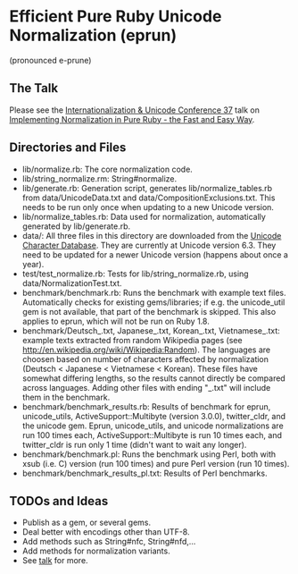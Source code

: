 Efficient Pure Ruby Unicode Normalization (eprun)
=================================================

(pronounced e-prune)

The Talk
--------

Please see the
[Internationalization & Unicode Conference 37](http://www.unicodeconference.org/)
talk on
[Implementing Normalization in Pure Ruby - the Fast and Easy Way](http://www.sw.it.aoyama.ac.jp/2013/pub/RubyNorm/).

Directories and Files
---------------------

*   lib/normalize.rb: The core normalization code.
*   lib/string_normalize.rm: String#normalize.
*   lib/generate.rb: Generation script, generates lib/normalize_tables.rb
    from data/UnicodeData.txt and data/CompositionExclusions.txt.
    This needs to be run only once when updating to a new Unicode version.
*   lib/normalize_tables.rb: Data used for normalization,
    automatically generated by lib/generate.rb.
*   data/: All three files in this directory are downloaded from the
    [Unicode Character Database](http://www.unicode.org/Public/UCD/latest/ucd/).
    They are currently at Unicode version 6.3. They need to be updated for
    a newer Unicode version (happens about once a year).
*   test/test_normalize.rb: Tests for lib/string_normalize.rb,
    using data/NormalizationTest.txt.
*   benchmark/benchmark.rb: Runs the benchmark with example text files.
    Automatically checks for existing gems/libraries; if e.g. the unicode_util
    gem is not available, that part of the benchmark is skipped.
    This also applies to eprun, which will not be run on Ruby 1.8.
*   benchmark/Deutsch_.txt, Japanese_.txt, Korean_.txt, Vietnamese_.txt:
    example texts extracted from random Wikipedia pages
    (see http://en.wikipedia.org/wiki/Wikipedia:Random).
    The languages are choosen based on number of characters affected
    by normalization (Deutsch < Japanese < Vietnamese < Korean).
    These files have somewhat differing lengths,
    so the results cannot directly be compared across languages.
    Adding other files with ending "_.txt" will include them in
    the benchmark.
*   benchmark/benchmark_results.rb:
    Results of benchmark for eprun, unicode_utils,
    ActiveSupport::Multibyte (version 3.0.0), twitter_cldr, and the unicode gem.
    Eprun, unicode_utils, and unicode normalizations are run 100 times each,
    ActiveSupport::Multibyte is run 10 times each, and
    twitter_cldr is run only 1 time (didn't want to wait any longer).
*   benchmark/benchmark.pl: Runs the benchmark using Perl, both with
    xsub (i.e. C) version (run 100 times) and pure Perl version
    (run 10 times).
*   benchmark/benchmark_results_pl.txt: Results of Perl benchmarks.

TODOs and Ideas
---------------
*   Publish as a gem, or several gems.
*   Deal better with encodings other than UTF-8.
*   Add methods such as String#nfc, String#nfd,...
*   Add methods for normalization variants.
*   See [talk](http://www.sw.it.aoyama.ac.jp/2013/pub/RubyNorm/) for more.
